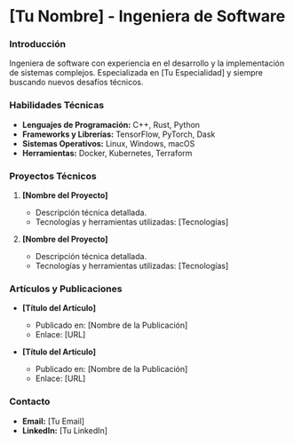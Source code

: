# [Tu Nombre] - Ingeniera de Software

### Introducción

Ingeniera de software con experiencia en el desarrollo y la implementación de sistemas complejos. Especializada en [Tu Especialidad] y siempre buscando nuevos desafíos técnicos.

### Habilidades Técnicas

- **Lenguajes de Programación:** C++, Rust, Python
- **Frameworks y Librerías:** TensorFlow, PyTorch, Dask
- **Sistemas Operativos:** Linux, Windows, macOS
- **Herramientas:** Docker, Kubernetes, Terraform

### Proyectos Técnicos

1. **[Nombre del Proyecto]**
   - Descripción técnica detallada.
   - Tecnologías y herramientas utilizadas: [Tecnologías]

2. **[Nombre del Proyecto]**
   - Descripción técnica detallada.
   - Tecnologías y herramientas utilizadas: [Tecnologías]

### Artículos y Publicaciones

- **[Título del Artículo]**
  - Publicado en: [Nombre de la Publicación]
  - Enlace: [URL]

- **[Título del Artículo]**
  - Publicado en: [Nombre de la Publicación]
  - Enlace: [URL]

### Contacto

- **Email:** [Tu Email]
- **LinkedIn:** [Tu LinkedIn]
